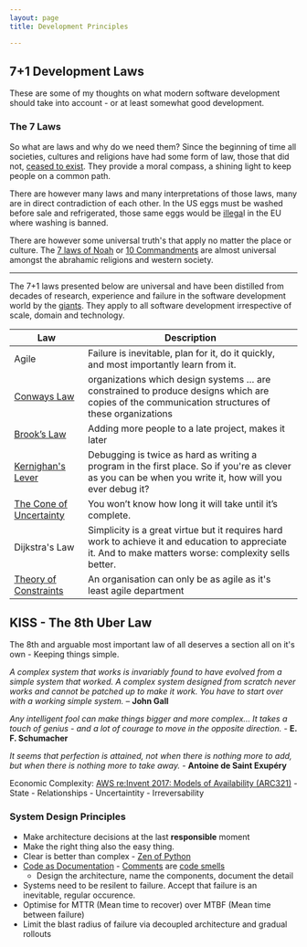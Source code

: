 ```yaml
---
layout: page
title: Development Principles

---
```



## 7+1 Development Laws

These are some of my thoughts on what modern software development should take into account - or at least somewhat good development.

### The 7 Laws

So what are laws and why do we need them? Since the beginning of time all societies, cultures and religions 	have had some form of law, those that did not, [ceased to exist](https://en.wikipedia.org/wiki/Genesis_flood_narrative). They provide a moral compass, a shining light to keep people on a common path.

There are however many laws and many interpretations of those laws, many are in direct contradiction of each other. In the US eggs must be washed before sale and refrigerated, those same eggs would be [illega](http://www.huffingtonpost.co.za/entry/english-eggs-vs-american-eggs_n_5403941)l in the EU where washing is banned.

There are however some universal truth's that apply no matter the place or culture. The [7 laws of Noah](https://en.wikipedia.org/wiki/Seven_Laws_of_Noah) or [10 Commandments](https://en.wikipedia.org/wiki/Ten_Commandments) are almost universal amongst the abrahamic religions and western society.

------

The 7+1 laws presented below are universal and have been distilled from decades of research, experience and failure in the software development world by the [giants](/giants).  They apply to all software development irrespective of scale, domain and technology.

| Law                                      | Description                              |
| ---------------------------------------- | ---------------------------------------- |
| Agile                                    | Failure is inevitable, plan for it, do it quickly, and most importantly learn from it. |
| [Conways Law](https://en.wikipedia.org/wiki/Conway%27s_law) | organizations which design systems … are constrained to produce designs which are copies of the communication structures of these organizations |
| [Brook’s Law](https://en.wikipedia.org/wiki/Brooks%E2%80%99_law) | Adding more people to a late project, makes it later |
| [Kernighan's Lever](http://www.linusakesson.net/programming/kernighans-lever/) | Debugging is twice as hard as writing a program in the first place. So if you're as clever as you can be when you write it, how will you ever debug it? |
| [The Cone of Uncertainty](https://en.wikipedia.org/wiki/Cone_of_Uncertainty) | You won’t know how long it will take until it’s complete. |
| Dijkstra's Law                           | Simplicity is a great virtue but it requires hard work to achieve it and education to appreciate it. And to make matters worse: complexity sells better. |
| [Theory of Constraints](https://en.wikipedia.org/wiki/Theory_of_constraints) | An organisation can only be as agile as it's least agile department |

## KISS - The 8th Uber Law

The 8th and arguable most important law of all deserves a section all on it's own - Keeping things simple.

*A complex system that works is invariably found to have evolved from a simple system that worked. A complex system designed from scratch never works and cannot be patched up to make it work. You have to start over with a working simple system.* – **John Gall**

*Any intelligent fool can make things bigger and more complex... It takes a touch of genius - and a lot of courage to move in the opposite direction.* - **E. F. Schumacher**

*It seems that perfection is attained, not when there is nothing more to add, but when there is nothing more to take away.* - **Antoine de Saint Exupéry**

Economic Complexity: [AWS re:Invent 2017: Models of Availability (ARC321)](https://www.youtube.com/watch?v=xc_PZ5OPXcc)
    - State
    - Relationships
    - Uncertaintity
    - Irreversability


### System Design Principles

* Make architecture decisions at the last **responsible** moment
* Make the right thing also the easy thing.
* Clear is better than complex - [Zen of Python](https://www.python.org/dev/peps/pep-0020/)
* [Code as Documentation](https://www.martinfowler.com/bliki/CodeAsDocumentation.html) - [Comments](https://martinfowler.com/bliki/CodeAsDocumentation.html) are [code smells](https://martinfowler.com/bliki/CodeSmell.html)
  * Design the architecture, name the components, document the detail
* Systems need to be resilent to failure. Accept that failure is an inevitable, regular occurence.
* Optimise for MTTR (Mean time to recover) over MTBF (Mean time between failure)
* Limit the blast radius of failure via decoupled architecture and gradual rollouts



